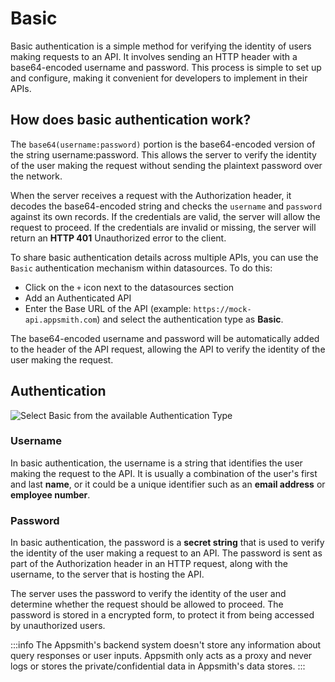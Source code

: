 # Basic

Basic authentication is a simple method for verifying the identity of users making requests to an API. It involves sending an HTTP header with a base64-encoded username and password. This process is simple to set up and configure, making it convenient for developers to implement in their APIs.

## How does basic authentication work?

The `base64(username:password)` portion is the base64-encoded version of the string username:password. This allows the server to verify the identity of the user making the request without sending the plaintext password over the network.

When the server receives a request with the Authorization header, it decodes the base64-encoded string and checks the `username` and `password` against its own records. If the credentials are valid, the server will allow the request to proceed. If the credentials are invalid or missing, the server will return an **HTTP 401** Unauthorized error to the client.

To share basic authentication details across multiple APIs, you can use the `Basic` authentication mechanism within datasources. To do this:

 <VideoEmbed host="youtube" videoId="SM0K4XkkJgM" title="basic authentication" caption="Basic Authentication"/> 

* Click on the `+` icon next to the datasources section 
* Add an Authenticated API
* Enter the Base URL of the API (example: `https://mock-api.appsmith.com`) and select the authentication type as **Basic**.

The base64-encoded username and password will be automatically added to the header of the API request, allowing the API to verify the identity of the user making the request.





## Authentication


![Select Basic from the available Authentication Type](</img/basic-auth.png>)


### Username
In basic authentication, the username is a string that identifies the user making the request to the API. It is usually a combination of the user's first and last **name**, or it could be a unique identifier such as an **email address** or **employee number**.

### Password
In basic authentication, the password is a **secret string** that is used to verify the identity of the user making a request to an API. The password is sent as part of the Authorization header in an HTTP request, along with the username, to the server that is hosting the API.

The server uses the password to verify the identity of the user and determine whether the request should be allowed to proceed. The password is stored in a encrypted form, to protect it from being accessed by unauthorized users.

:::info
The Appsmith's backend system doesn't store any information about query responses or user inputs. Appsmith only acts as a proxy and never logs or stores the private/confidential data in Appsmith's data stores.
:::